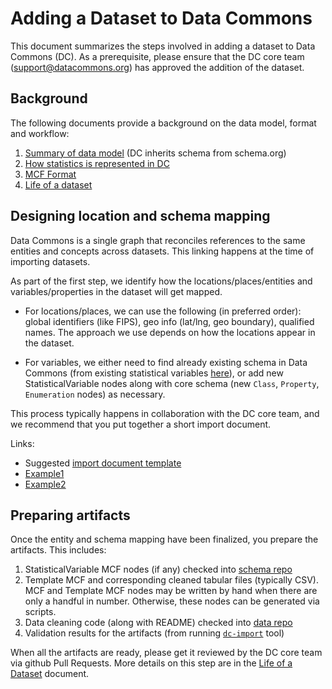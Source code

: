 # Adding a Dataset to Data Commons

This document summarizes the steps involved in adding a dataset to Data Commons
(DC).  As a prerequisite, please ensure that the DC core team
(support@datacommons.org) has approved the addition of the dataset.

## Background

The following documents provide a background on the data model, format and workflow:

1. [Summary of data model](https://schema.org/docs/datamodel.html) (DC inherits schema from schema.org)
1. [How statistics is represented in DC](representing_statistics.md)
1. [MCF Format](mcf_format.md)
1. [Life of a dataset](life_of_a_dataset.md)

## Designing location and schema mapping

Data Commons is a single graph that reconciles references to the same entities
and concepts across datasets. This linking happens at the time of importing
datasets.

As part of the first step, we identify how the locations/places/entities and
variables/properties in the dataset will get mapped. 

* For locations/places, we can use the following (in preferred order):  global
identifiers (like FIPS), geo info (lat/lng, geo boundary), qualified names.
The approach we use depends on how the locations appear in the dataset.

* For variables, we either need to find already existing schema in Data Commons
(from existing statistical variables
[here](https://datacommons.org/tools/statvar)), or add new StatisticalVariable
nodes along with core schema (new `Class`, `Property`, `Enumeration` nodes) as
necessary.

This process typically happens in collaboration with the DC core team, and we
recommend that you put together a short import document.

Links:
* Suggested [import document template](https://docs.google.com/document/d/1RUOD3VLZFBmyjZzBnwQBKB9TxNE7NhD4g9WX6gUZCQU/)
* [Example1](https://docs.google.com/document/d/e/2PACX-1vScfoVm36L7x1p4Bqh82JmDmsumhqiPz_w6zX7wzy0nX8kDLxMJw44hOBgB6CDd2o0kYKekdgNWIR1f/pub)
* [Example2](https://docs.google.com/document/d/e/2PACX-1vS9R0eZO-AhQ19jQcLyOyYODn3dF8wGjytro0nFTjp4MsoFvsAgD7mayppcseLvNSCO6Ac4-8b2SXe4/pub)

## Preparing artifacts

Once the entity and schema mapping have been finalized, you prepare the artifacts.  This includes:

1. StatisticalVariable MCF nodes (if any) checked into [schema repo](https://github.com/datacommonsorg/schema/tree/main/stat_vars)
2. Template MCF and corresponding cleaned tabular files (typically CSV). MCF and Template MCF nodes may be written by hand when there are only a handful in number. Otherwise, these nodes can be generated via scripts.
3. Data cleaning code (along with README) checked into [data repo](https://github.com/datacommonsorg/data)
4. Validation results for the artifacts (from running [`dc-import`](https://github.com/datacommonsorg/import#using-import-tool) tool)

When all the artifacts are ready, please get it reviewed by the DC core team
via github Pull Requests. More details on this step are in the [Life of a
Dataset](life_of_a_dataset.md) document.
